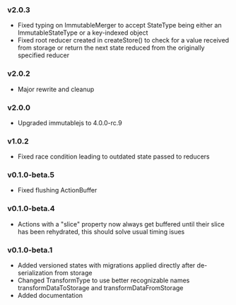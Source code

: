 ### v2.0.3

- Fixed typing on ImmutableMerger to accept StateType being either an ImmutableStateType or a key-indexed object
- Fixed root reducer created in createStore() to check for a value received from storage or return the next state reduced from the originally specified reducer

### v2.0.2

- Major rewrite and cleanup

### v2.0.0

- Upgraded immutablejs to 4.0.0-rc.9

### v1.0.2

- Fixed race condition leading to outdated state passed to reducers

### v0.1.0-beta.5

- Fixed flushing ActionBuffer

### v0.1.0-beta.4

- Actions with a "slice" property now always get buffered until their slice has been rehydrated, this should solve usual timing isues


### v0.1.0-beta.1

- Added versioned states with migrations applied directly after de-serialization from storage
- Changed TransformType to use better recognizable names transformDataToStorage and transformDataFromStorage
- Added documentation